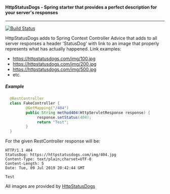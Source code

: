 #### HttpStatusDogs - Spring starter that provides a perfect description for your server's responses

---
[![Build Status](https://travis-ci.org/michaelfmnk/httpstatusdogs.svg?branch=master)](https://travis-ci.org/michaelfmnk/httpstatusdogs) 


HttpStatusDogs adds to Spring Context Controller Advice that adds to all server responses a header 'StatusDog'
with link to an image that properly represents what has actually happened. 
Link examples: 
 - https://httpstatusdogs.com/img/100.jpg
 - https://httpstatusdogs.com/img/200.jpg
 - https://httpstatusdogs.com/img/500.jpg
 - etc.
 
 ##### Example
 
```java
  @RestController
  class FakeController {
         @GetMapping("/404")
         public String method404(HttpServletResponse response) {
              response.setStatus(404);
              return "Test";
         }
  }
```
  For the given RestController response will be:
  
  ```http request
HTTP/1.1 404 
StatusDog: https://httpstatusdogs.com/img/404.jpg
Content-Type: text/plain;charset=UTF-8
Content-Length: 5
Date: Tue, 09 Jul 2019 20:42:44 GMT

Test
``` 

 

 All images are provided by [HttpStatusDogs](https://httpstatusdogs.com)
